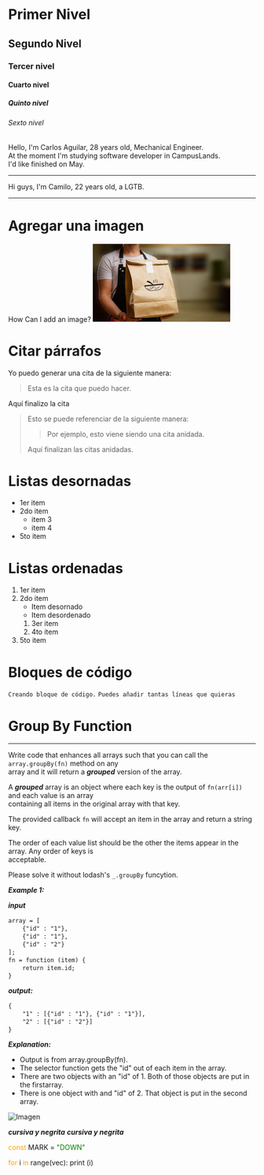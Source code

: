 # Primer Nivel
## Segundo Nivel
### Tercer nivel
#### Cuarto nivel
##### Quinto nivel
###### Sexto nivel

Hello, I'm Carlos Aguilar, 28 years old, Mechanical Engineer.  
At the moment I'm studying software developer in CampusLands.  
I'd like finished on May.  
***
Hi guys, I'm Camilo, 22 years old, a LGTB.  
***
# Agregar una imagen
How Can I add an image?
![Sabor Casero!](../HTML&CSS/img_proyecto/pickup.png "Sabor Casero")  

# Citar párrafos
Yo puedo generar una cita de la siguiente manera:  
> Esta es la cita que puedo hacer.      

Aquí finalizo la cita

> Esto se puede referenciar de la siguiente manera:
>
>> Por ejemplo, esto viene siendo una cita anidada.  
> 
> Aquí finalizan las citas anidadas.  

# Listas desornadas

- 1er item
- 2do item
    - item 3
    - item 4
- 5to item

# Listas ordenadas
1. 1er item
2. 2do item
    - Item desornado
    - Item desordenado
    1. 3er item
    2. 4to item
3. 5to item

# Bloques de código
`Creando bloque de código.`
`Puedes añadir tantas líneas que quieras`

# Group By Function
***
Write code that enhances all arrays such that you can call the `array.groupBy(fn)` method on any  
array and it will return a ***grouped*** version of the array.  

A ***grouped*** array is an object where each key is the output of `fn(arr[i])` and each value is an array  
containing all items in the original array with that key.  

The provided callback `fn` will accept an item in the array and return a string key.  

The order of each value list should be the other the items appear in the array. Any order of keys is  
acceptable.  

Please solve it without lodash's `_.groupBy` funcytion.  

***Example 1:***  

***input***  

    array = [  
        {"id" : "1"}, 
        {"id" : "1"},
        {"id" : "2"}
    ];
    fn = function (item) {
        return item.id;
    }  

***output:***  

    {
        "1" : [{"id" : "1"}, {"id" : "1"}],
        "2" : [{"id" : "2"}]
    }  

***Explanation:***  

   - Output is from array.groupBy(fn).
   - The selector function gets the "id" out of each item in the array.
   - There are two objects with an "id" of 1. Both of those objects are put in the firstarray.
   - There is one object with and "id" of 2. That object is put in the second array. 


![Imagen](https://external-preview.redd.it/YAmXmXE8z1ilmEMNCxWaOISFuoG0TgZR7caG544jNBM.jpg?auto=webp&s=6b985533b368804ad1611cb3c209c1fd294ee946)

***_cursiva y negrita_***
*__cursiva y negrita__*

<font color = "orange">const</font> MARK = <font color = "green">"DOWN"</font>  

<font color = "orange">for</font> i <font color = "orange">in</font> range(vec):
      print (i)










